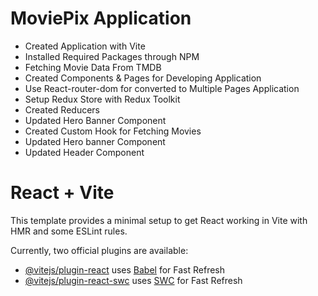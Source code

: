 # MoviePix Application

- Created Application with Vite
- Installed Required Packages through NPM
- Fetching Movie Data From TMDB
- Created Components & Pages for Developing Application
- Use React-router-dom for converted to Multiple Pages Application
- Setup Redux Store with Redux Toolkit
- Created Reducers
- Updated Hero Banner Component
- Created Custom Hook for Fetching Movies
- Updated Hero banner Component
- Updated Header Component

# React + Vite

This template provides a minimal setup to get React working in Vite with HMR and some ESLint rules.

Currently, two official plugins are available:

- [@vitejs/plugin-react](https://github.com/vitejs/vite-plugin-react/blob/main/packages/plugin-react/README.md) uses [Babel](https://babeljs.io/) for Fast Refresh
- [@vitejs/plugin-react-swc](https://github.com/vitejs/vite-plugin-react-swc) uses [SWC](https://swc.rs/) for Fast Refresh
